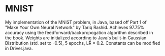 # MNIST

My implementation of the MNIST problem, in Java, based off Part 1 of "Make Your Own Neural Network" by Tariq Rashid.
Achieves 97.75% accuracy using the feedforward/backpropogation algorithm described in the book. Weights are initialized according to Java's built-in Gaussian Distribution (std. set to -0.5), 5 epochs, LR = 0.2. Constants can be modified in Driver.java.
